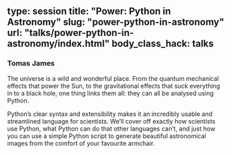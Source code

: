 type: session
title: "Power: Python in Astronomy"
slug: "power-python-in-astronomy"
url: "talks/power-python-in-astronomy/index.html"
body_class_hack: talks
---

### Tomas James

The universe is a wild and wonderful place. From the quantum mechanical effects that power the Sun, to the gravitational effects that suck everything in to a black hole, one thing links them all: they can all be analysed using Python. 

Python’s clear syntax and extensibility makes it an incredibly usable and streamlined language for scientists. We’ll cover off exactly how scientists use Python, what Python can do that other languages can’t, and just how you can use a simple Python script to generate beautiful astronomical images from the comfort of your favourite armchair.
